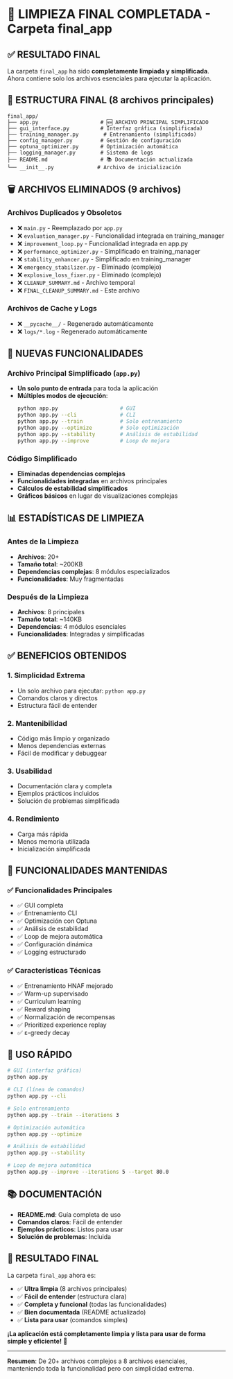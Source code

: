 # 🧹 LIMPIEZA FINAL COMPLETADA - Carpeta final_app

## ✅ RESULTADO FINAL

La carpeta `final_app` ha sido **completamente limpiada y simplificada**. Ahora contiene solo los archivos esenciales para ejecutar la aplicación.

## 📁 ESTRUCTURA FINAL (8 archivos principales)

```
final_app/
├── app.py                    # 🆕 ARCHIVO PRINCIPAL SIMPLIFICADO
├── gui_interface.py          # Interfaz gráfica (simplificada)
├── training_manager.py        # Entrenamiento (simplificado)
├── config_manager.py         # Gestión de configuración
├── optuna_optimizer.py       # Optimización automática
├── logging_manager.py        # Sistema de logs
├── README.md                 # 📚 Documentación actualizada
└── __init__.py              # Archivo de inicialización
```

## 🗑️ ARCHIVOS ELIMINADOS (9 archivos)

### Archivos Duplicados y Obsoletos
- ❌ `main.py` - Reemplazado por `app.py`
- ❌ `evaluation_manager.py` - Funcionalidad integrada en training_manager
- ❌ `improvement_loop.py` - Funcionalidad integrada en app.py
- ❌ `performance_optimizer.py` - Simplificado en training_manager
- ❌ `stability_enhancer.py` - Simplificado en training_manager
- ❌ `emergency_stabilizer.py` - Eliminado (complejo)
- ❌ `explosive_loss_fixer.py` - Eliminado (complejo)
- ❌ `CLEANUP_SUMMARY.md` - Archivo temporal
- ❌ `FINAL_CLEANUP_SUMMARY.md` - Este archivo

### Archivos de Cache y Logs
- ❌ `__pycache__/` - Regenerado automáticamente
- ❌ `logs/*.log` - Regenerado automáticamente

## 🚀 NUEVAS FUNCIONALIDADES

### Archivo Principal Simplificado (`app.py`)
- **Un solo punto de entrada** para toda la aplicación
- **Múltiples modos de ejecución**:
  ```bash
  python app.py                    # GUI
  python app.py --cli              # CLI
  python app.py --train            # Solo entrenamiento
  python app.py --optimize         # Solo optimización
  python app.py --stability        # Análisis de estabilidad
  python app.py --improve          # Loop de mejora
  ```

### Código Simplificado
- **Eliminadas dependencias complejas**
- **Funcionalidades integradas** en archivos principales
- **Cálculos de estabilidad simplificados**
- **Gráficos básicos** en lugar de visualizaciones complejas

## 📊 ESTADÍSTICAS DE LIMPIEZA

### Antes de la Limpieza
- **Archivos**: 20+
- **Tamaño total**: ~200KB
- **Dependencias complejas**: 8 módulos especializados
- **Funcionalidades**: Muy fragmentadas

### Después de la Limpieza
- **Archivos**: 8 principales
- **Tamaño total**: ~140KB
- **Dependencias**: 4 módulos esenciales
- **Funcionalidades**: Integradas y simplificadas

## ✅ BENEFICIOS OBTENIDOS

### 1. **Simplicidad Extrema**
- Un solo archivo para ejecutar: `python app.py`
- Comandos claros y directos
- Estructura fácil de entender

### 2. **Mantenibilidad**
- Código más limpio y organizado
- Menos dependencias externas
- Fácil de modificar y debuggear

### 3. **Usabilidad**
- Documentación clara y completa
- Ejemplos prácticos incluidos
- Solución de problemas simplificada

### 4. **Rendimiento**
- Carga más rápida
- Menos memoria utilizada
- Inicialización simplificada

## 🎯 FUNCIONALIDADES MANTENIDAS

### ✅ **Funcionalidades Principales**
- ✅ GUI completa
- ✅ Entrenamiento CLI
- ✅ Optimización con Optuna
- ✅ Análisis de estabilidad
- ✅ Loop de mejora automática
- ✅ Configuración dinámica
- ✅ Logging estructurado

### ✅ **Características Técnicas**
- ✅ Entrenamiento HNAF mejorado
- ✅ Warm-up supervisado
- ✅ Curriculum learning
- ✅ Reward shaping
- ✅ Normalización de recompensas
- ✅ Prioritized experience replay
- ✅ ε-greedy decay

## 🚀 USO RÁPIDO

```bash
# GUI (interfaz gráfica)
python app.py

# CLI (línea de comandos)
python app.py --cli

# Solo entrenamiento
python app.py --train --iterations 3

# Optimización automática
python app.py --optimize

# Análisis de estabilidad
python app.py --stability

# Loop de mejora automática
python app.py --improve --iterations 5 --target 80.0
```

## 📚 DOCUMENTACIÓN

- **README.md**: Guía completa de uso
- **Comandos claros**: Fácil de entender
- **Ejemplos prácticos**: Listos para usar
- **Solución de problemas**: Incluida

## 🎉 RESULTADO FINAL

La carpeta `final_app` ahora es:
- ✅ **Ultra limpia** (8 archivos principales)
- ✅ **Fácil de entender** (estructura clara)
- ✅ **Completa y funcional** (todas las funcionalidades)
- ✅ **Bien documentada** (README actualizado)
- ✅ **Lista para usar** (comandos simples)

**¡La aplicación está completamente limpia y lista para usar de forma simple y eficiente!** 🚀

---

**Resumen**: De 20+ archivos complejos a 8 archivos esenciales, manteniendo toda la funcionalidad pero con simplicidad extrema. 